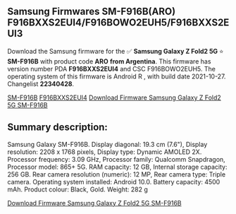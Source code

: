 <h2>Samsung Firmwares SM-F916B(ARO) F916BXXS2EUI4/F916BOWO2EUH5/F916BXXS2EUI3</h2>
Download the Samsung firmware for the ✅ <strong>Samsung Galaxy Z Fold2 5G </strong> ⭐ <strong>SM-F916B</strong> with product code <strong>ARO</strong> <strong> from Argentina</strong>. This firmware has version number PDA <strong>F916BXXS2EUI4</strong> and CSC F916BOWO2EUH5. The operating system of this firmware is Android R , with build date 2021-10-27. Changelist <strong>22340428</strong>.


[SM-F916B](https://samfirm.shop/samsung/model/SM-F916B)
[F916BXXS2EUI4](https://samfirm.shop/samsung/pda/F916BXXS2EUI4)
[Download Firmware Samsung Galaxy Z Fold2 5G SM-F916B](https://samfirm.shop/samsung/firmware/468607)
<h2>Summary description:</h2>
<p>Samsung Galaxy SM-F916B. Display diagonal: 19.3 cm (7.6"), Display resolution: 2208 x 1768 pixels, Display type: Dynamic AMOLED 2X. Processor frequency: 3.09 GHz, Processor family: Qualcomm Snapdragon, Processor model: 865+ 5G. RAM capacity: 12 GB, Internal storage capacity: 256 GB. Rear camera resolution (numeric): 12 MP, Rear camera type: Triple camera. Operating system installed: Android 10.0. Battery capacity: 4500 mAh. Product colour: Black, Gold. Weight: 282 g</p>


[Download Firmware Samsung Galaxy Z Fold2 5G SM-F916B](https://samfirm.shop/samsung/firmware/468607)
